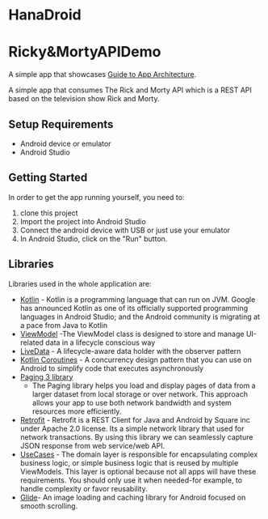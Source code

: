 # HanaDroid

# Ricky&MortyAPIDemo

A simple app that
showcases [Guide to App Architecture](https://developer.android.com/topic/architecture).

A simple app that consumes The Rick and Morty API which is a REST API based on the television show
Rick and Morty.

## Setup Requirements

- Android device or emulator
- Android Studio

## Getting Started

In order to get the app running yourself, you need to:

1. clone this project
2. Import the project into Android Studio
3. Connect the android device with USB or just use your emulator
4. In Android Studio, click on the "Run" button.

## Libraries

Libraries used in the whole application are:

- [Kotlin](https://developer.android.com/kotlin) - Kotlin is a programming language that can run on
  JVM. Google has announced Kotlin as one of its officially supported programming languages in
  Android Studio; and the Android community is migrating at a pace from Java to Kotlin
- [ViewModel](https://developer.android.com/topic/libraries/architecture/viewmodel) -The ViewModel
  class is designed to store and manage UI-related data in a lifecycle conscious way
- [LiveData](https://developer.android.com/topic/libraries/architecture/livedata) - A
  lifecycle-aware data holder with the observer pattern
- [Kotlin Coroutines](https://developer.android.com/kotlin/coroutines) - A concurrency design
  pattern that you can use on Android to simplify code that executes asynchronously
- [Paging 3 library](https://developer.android.com/topic/libraries/architecture/paging/v3-overview)
    - The Paging library helps you load and display pages of data from a larger dataset from local
      storage or over network. This approach allows your app to use both network bandwidth and
      system resources more efficiently.
- [Retrofit](https://square.github.io/retrofit) - Retrofit is a REST Client for Java and Android by
  Square inc under Apache 2.0 license. Its a simple network library that used for network
  transactions. By using this library we can seamlessly capture JSON response from web service/web
  API.
- [UseCases](https://developer.android.com/topic/architecture/domain-layer) - The domain layer is
  responsible for encapsulating complex business logic, or simple business logic that is reused by
  multiple ViewModels. This layer is optional because not all apps will have these requirements. You
  should only use it when needed-for example, to handle complexity or favor reusability.
- [Glide](https://github.com/bumptech/glide)- An image loading and caching library for Android
  focused on smooth scrolling.
